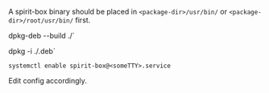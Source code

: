 A spirit-box binary should be placed in `<package-dir>/usr/bin/` or `<package-dir>/root/usr/bin/` first.

dpkg-deb --build ./<package-dir>`

dpkg -i ./<package-name>.deb`

`systemctl enable spirit-box@<someTTY>.service`

Edit config accordingly.
